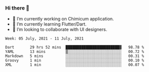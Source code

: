 ### Hi there 👋

<!--
**devcat37/devcat37** is a ✨ _special_ ✨ repository because its `README.md` (this file) appears on your GitHub profile.-->


- 🔭 I’m currently working on Chimicum application.
- 🌱 I’m currently learning Flutter/Dart.
- 👯 I’m looking to collaborate with UI designers.
<!-- - 🤔 I’m looking for help with ... -->

<!--START_SECTION:waka-->
```text
Week: 05 July, 2021 - 11 July, 2021

Dart       29 hrs 52 mins  ████████████████████████▓   98.78 % 
YAML       13 mins         ▒░░░░░░░░░░░░░░░░░░░░░░░░   00.72 % 
Markdown   5 mins          ░░░░░░░░░░░░░░░░░░░░░░░░░   00.31 % 
Groovy     1 min           ░░░░░░░░░░░░░░░░░░░░░░░░░   00.10 % 
XML        1 min           ░░░░░░░░░░░░░░░░░░░░░░░░░   00.07 % 
```
<!--END_SECTION:waka-->
